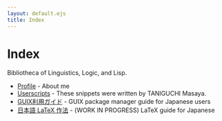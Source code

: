 ```yaml
---
layout: default.ejs
title: Index
---
```


# Index

Bibliotheca of Linguistics, Logic, and Lisp.

- [Profile](/profile.html) - About me
- [Userscripts](/userscript.html) - These snippets were written by TANIGUCHI Masaya.
- [GUIX利用ガイド](/guix_ja.html) - GUIX package manager guide for Japanese users
- [日本語 LaTeX 作法](/latex_ja.html) - (WORK IN PROGRESS) LaTeX guide for Japanese